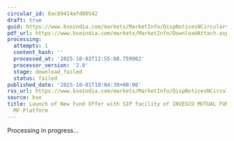 ```yaml
---
circular_id: 6ac89414afd00542
draft: true
guid: https://www.bseindia.com/markets/MarketInfo/DispNoticesNCirculars.aspx?Noticeid={B04C85B4-4EC2-4B5D-9C04-31F64F19316C}&noticeno=20251001-22&dt=10/01/2025&icount=22&totcount=83&flag=0
pdf_url: https://www.bseindia.com/markets/MarketInfo/DownloadAttach.aspx?id=20251001-22&attachedId=
processing:
  attempts: 1
  content_hash: ''
  processed_at: '2025-10-02T12:55:08.759962'
  processor_version: '2.0'
  stage: download_failed
  status: failed
published_date: '2025-10-01T10:04:39+00:00'
rss_url: https://www.bseindia.com/markets/MarketInfo/DispNoticesNCirculars.aspx?Noticeid={B04C85B4-4EC2-4B5D-9C04-31F64F19316C}&noticeno=20251001-22&dt=10/01/2025&icount=22&totcount=83&flag=0
source: bse
title: Launch of New Fund Offer with SIP facility of INVESCO MUTUAL FUND on BSE StAR
  MF Platform
---
```


Processing in progress...